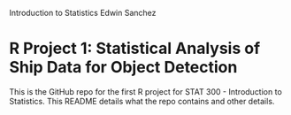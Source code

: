 Introduction to Statistics
Edwin Sanchez
# R Project 1: Statistical Analysis of Ship Data for Object Detection
This is the GitHub repo for the first R project for STAT 300 - Introduction to Statistics. This README details what the repo contains and other details.